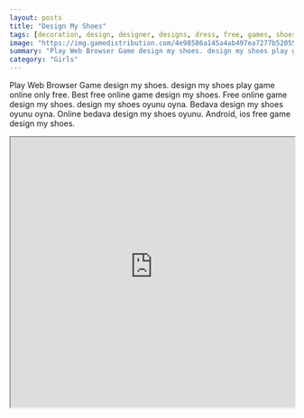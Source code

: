 ```yaml
---
layout: posts
title: "Design My Shoes"
tags: [decoration, design, designer, designs, dress, free, games, shoes, shoe, designing, free, online, games, oyna, game, free, games, play, play, games]
image: "https://img.gamedistribution.com/4e98586a145a4ab497ea7277b520554c-512x384.jpeg"
summary: "Play Web Browser Game design my shoes. design my shoes play game online only free. Best free online game design my shoes. Free online game design my shoes. design my shoes oyunu oyna. Bedava design my shoes oyunu oyna. Online bedava design my shoes oyunu. Android, ios free game design my shoes."
category: "Girls"
---
```


Play Web Browser Game design my shoes. design my shoes play game online only free. Best free online game design my shoes. Free online game design my shoes. design my shoes oyunu oyna. Bedava design my shoes oyunu oyna. Online bedava design my shoes oyunu. Android, ios free game design my shoes.

<iframe width="100%" height="480px;" src="https://html5.gamedistribution.com/4e98586a145a4ab497ea7277b520554c/"></iframe>